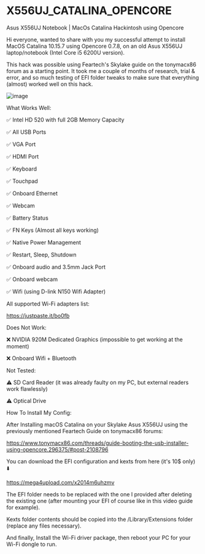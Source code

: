 # X556UJ_CATALINA_OPENCORE
Asus X556UJ Notebook | MacOs Catalina Hackintosh using Opencore

Hi everyone, wanted to share with you my successful attempt to install MacOS Catalina 10.15.7 using Opencore 0.7.8, on an old Asus X556UJ laptop/notebook (Intel Core i5 6200U version).

This hack was possible using Feartech's Skylake guide on the tonymacx86 forum as a starting point. It took me a couple of months of research, trial & error, and so much testing of EFI folder tweaks to make sure that everything (almost) worked well on this hack.

![image](https://github.com/axiiiz/X556UJ_CATALINA_OPENCORE/assets/84526805/e02ac2b9-604a-48f5-8f66-3202d885f75c)

What Works Well:

✅ Intel HD 520 with full 2GB Memory Capacity

✅ All USB Ports

✅ VGA Port

✅ HDMI Port

✅ Keyboard

✅ Touchpad

✅ Onboard Ethernet

✅ Webcam

✅ Battery Status

✅ FN Keys (Almost all keys working)

✅ Native Power Management

✅ Restart, Sleep, Shutdown

✅ Onboard audio and 3.5mm Jack Port

✅ Onboard webcam

✅ Wifi (using D-link N150 Wifi Adapter)


All supported Wi-Fi adapters list:


 https://justpaste.it/bo0fb
 

Does Not Work:

❌ NVIDIA 920M Dedicated Graphics (impossible to get working at the moment)

❌ Onboard Wifi + Bluetooth

 

Not Tested:

⚠️ SD Card Reader (it was already faulty on my PC, but external readers work flawlessly)

⚠️ Optical Drive

 

How To Install My Config:

After Installing macOS Catalina on your Skylake Asus X556UJ using the previously mentioned Feartech Guide on tonymacx86 forums:

https://www.tonymacx86.com/threads/guide-booting-the-usb-installer-using-opencore.296375/#post-2108796

You can download the EFI configuration and kexts from here (it's 10$ only) ⬇️

https://mega4upload.com/x2014m6uhzmv

The EFI folder needs to be replaced with the one I provided after deleting the existing one (after mounting your EFI of course like in this video guide for example).

Kexts folder contents should be copied into the /Library/Extensions folder (replace any files necessary).

And finally, Install the Wi-Fi driver package, then reboot your PC for your Wi-Fi dongle to run.
